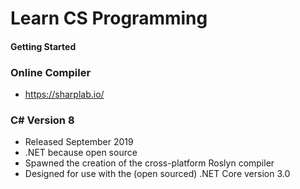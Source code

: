 # Learn CS Programming

#### Getting Started

### Online Compiler
- https://sharplab.io/

### C# Version 8
- Released September 2019
- .NET because open source
- Spawned the creation of the cross-platform Roslyn compiler
- Designed for use with the (open sourced) .NET Core version 3.0 

